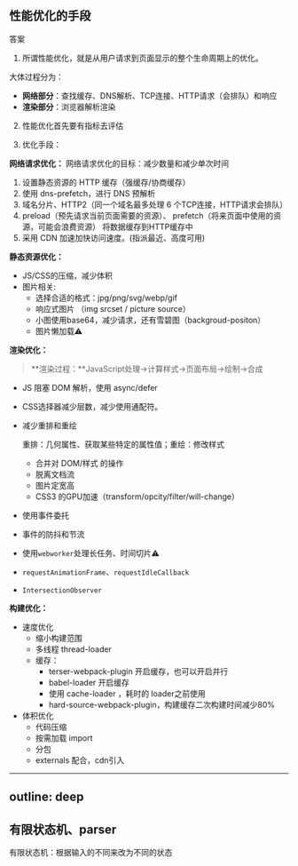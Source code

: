## 性能优化的手段

答案

1. 所谓性能优化，就是从用户请求到页面显示的整个生命周期上的优化。 

大体过程分为：

   - **网络部分**：查找缓存、DNS解析、TCP连接、HTTP请求（会排队）和响应
   - **渲染部分**：浏览器解析渲染

2. 性能优化首先要有指标去评估

3. 优化手段：



**网络请求优化：**
网络请求优化的目标：减少数量和减少单次时间

1. 设置静态资源的 HTTP 缓存（强缓存/协商缓存）
1. 使用 dns-prefetch，进行 DNS 预解析
1. 域名分片、HTTP2（同一个域名最多处理 6 个TCP连接，HTTP请求会排队）
1. preload（预先请求当前页面需要的资源）、 prefetch（将来页面中使用的资源，可能会浪费资源） 将数据缓存到HTTP缓存中
1. 采用 CDN 加速加快访问速度。(指派最近、高度可用)

**静态资源优化：**

- JS/CSS的压缩，减少体积
- 图片相关:
  - 选择合适的格式：jpg/png/svg/webp/gif
  - 响应式图片 （img srcset /  picture source）
  - 小图使用base64，减少请求，还有雪碧图（backgroud-positon）
  - 图片懒加载⚠️

**渲染优化：**

> **渲染过程：**JavaScript处理->计算样式->页面布局->绘制->合成

- JS 阻塞 DOM 解析，使用 async/defer

- CSS选择器减少层数，减少使用通配符。

- 减少重排和重绘

  重排：几何属性、获取某些特定的属性值；重绘：修改样式

  - 合并对 DOM/样式 的操作
  - 脱离文档流
  - 图片定宽高
  - CSS3 的GPU加速（transform/opcity/filter/will-change）

- 使用事件委托

- 事件的防抖和节流

- 使用`webworker`处理长任务、时间切片⚠️

- `requestAnimationFrame`、`requestIdleCallback`

- `IntersectionObserver` 


**构建优化：**

- 速度优化
  - 缩小构建范围
  - 多线程 thread-loader
  - 缓存：
    - terser-webpack-plugin 开启缓存，也可以开启并行
    - babel-loader 开启缓存 
    - 使用 cache-loader ，耗时的 loader之前使用
    - hard-source-webpack-plugin，构建缓存二次构建时间减少80%
- 体积优化
  - 代码压缩
  - 按需加载 import
  - 分包
  - externals 配合，cdn引入
---
outline: deep
---

## 有限状态机、parser

有限状态机：根据输入的不同来改为不同的状态